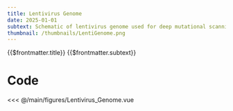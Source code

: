 ```yaml
---
title: Lentivirus Genome
date: 2025-01-01
subtext: Schematic of lentivirus genome used for deep mutational scanning
thumbnail: /thumbnails/LentiGenome.png
---
```


<script setup>
  import LentiGenome from '/main/figures/Lentivirus_Genome.vue';
</script>

<FigureTitle>{{$frontmatter.title}}</FigureTitle>
<SubtitleHeader>{{$frontmatter.subtext}}</SubtitleHeader>
<D3PlotContainer class="">
  <LentiGenome />
</D3PlotContainer>


<div class='code-below-figure'>

# Code

<<< @/main/figures/Lentivirus_Genome.vue

</div>